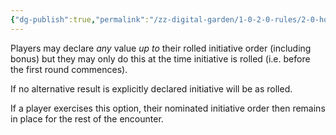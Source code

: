 ```yaml
---
{"dg-publish":true,"permalink":"/zz-digital-garden/1-0-2-0-rules/2-0-house-rules/2-6-option-to-decrease-initiative-roll/"}
---
```


Players may declare *any* value *up to* their rolled initiative order (including bonus) but they may only do this at the time initiative is rolled (i.e. before the first round commences).

If no alternative result is explicitly declared initiative will be as rolled.

If a player exercises this option, their nominated initiative order then remains in place for the rest of the encounter.